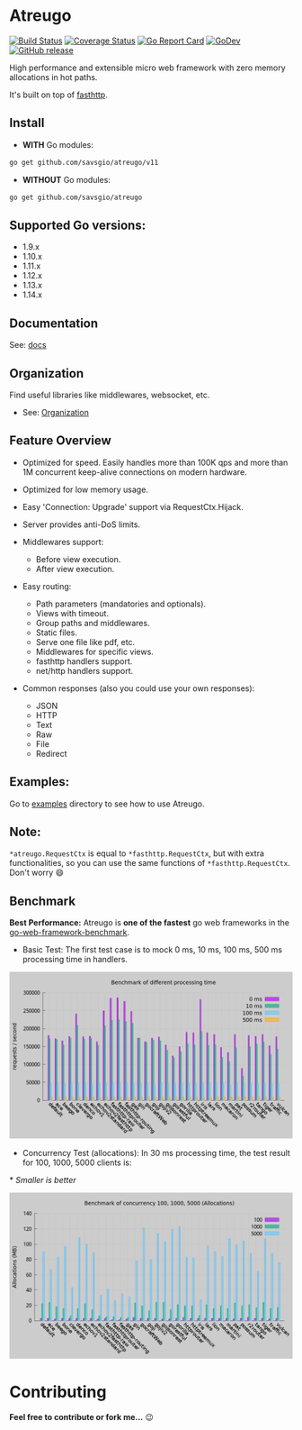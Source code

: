 # Atreugo

[![Build Status](https://travis-ci.org/savsgio/atreugo.svg?branch=master)](https://travis-ci.org/savsgio/atreugo)
[![Coverage Status](https://coveralls.io/repos/github/savsgio/atreugo/badge.svg?branch=master)](https://coveralls.io/github/savsgio/atreugo?branch=master)
[![Go Report Card](https://goreportcard.com/badge/github.com/savsgio/atreugo)](https://goreportcard.com/report/github.com/savsgio/atreugo)
[![GoDev](https://img.shields.io/badge/go.dev-reference-007d9c?logo=go&logoColor=white)](https://pkg.go.dev/github.com/savsgio/atreugo/v11)
[![GitHub release](https://img.shields.io/github/release/savsgio/atreugo.svg)](https://github.com/savsgio/atreugo/releases)

High performance and extensible micro web framework with zero memory allocations in hot paths.

It's built on top of [fasthttp](https://github.com/valyala/fasthttp).

## Install

- **WITH** Go modules:

```bash
go get github.com/savsgio/atreugo/v11
```

- **WITHOUT** Go modules:

```bash
go get github.com/savsgio/atreugo
```

## Supported Go versions:

- 1.9.x
- 1.10.x
- 1.11.x
- 1.12.x
- 1.13.x
- 1.14.x

## Documentation

See: [docs](https://github.com/savsgio/atreugo/tree/master/docs)

## Organization

Find useful libraries like middlewares, websocket, etc.

- See: [Organization](https://github.com/atreugo)

## Feature Overview

- Optimized for speed. Easily handles more than 100K qps and more than 1M concurrent keep-alive connections on modern hardware.

- Optimized for low memory usage.

- Easy 'Connection: Upgrade' support via RequestCtx.Hijack.

- Server provides anti-DoS limits.

- Middlewares support:

  - Before view execution.
  - After view execution.

- Easy routing:

  - Path parameters (mandatories and optionals).
  - Views with timeout.
  - Group paths and middlewares.
  - Static files.
  - Serve one file like pdf, etc.
  - Middlewares for specific views.
  - fasthttp handlers support.
  - net/http handlers support.

- Common responses (also you could use your own responses):
  - JSON
  - HTTP
  - Text
  - Raw
  - File
  - Redirect

## Examples:

Go to [examples](https://github.com/savsgio/atreugo/tree/master/examples) directory to see how to use Atreugo.

## Note:

`*atreugo.RequestCtx` is equal to `*fasthttp.RequestCtx`, but with extra functionalities, so you can use
the same functions of `*fasthttp.RequestCtx`. Don't worry :smile:

## Benchmark

**Best Performance:** Atreugo is **one of the fastest** go web frameworks in the [go-web-framework-benchmark](https://github.com/smallnest/go-web-framework-benchmark).

- Basic Test: The first test case is to mock 0 ms, 10 ms, 100 ms, 500 ms processing time in handlers.

![](https://raw.githubusercontent.com/smallnest/go-web-framework-benchmark/master/benchmark.png)

- Concurrency Test (allocations): In 30 ms processing time, the test result for 100, 1000, 5000 clients is:

\* _Smaller is better_

![](https://raw.githubusercontent.com/smallnest/go-web-framework-benchmark/master/concurrency_alloc.png)

# Contributing

**Feel free to contribute or fork me...** :wink:
